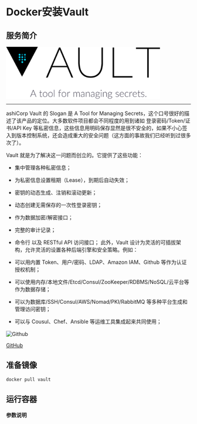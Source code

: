 # **Docker安装Vault** #
## 服务简介 ##

<img src="./../images/ault.png" width = "420" alt="Github" align=center />

* * *

ashiCorp Vault 的 Slogan 是 A Tool for Managing Secrets，这个口号很好的描述了该产品的定位。大多数软件项目都会不同程度的用到诸如 登录密码/Token/证书/API Key 等私密信息，这些信息用明码保存显然是很不安全的，如果不小心签入到版本控制系统，还会造成重大的安全问题（这方面的事故我们已经听到过很多次了）。

Vault 就是为了解决这一问题而创立的。它提供了这些功能：

- 集中管理各种私密信息；
- 为私密信息设置租期（Lease），到期后自动失效；
- 密钥的动态生成、注销和滚动更新；
- 动态创建无需保存的一次性登录密钥；
- 作为数据加密/解密接口；
- 完整的审计记录；
- 命令行 以及 RESTful API 访问接口；
此外，Vault 设计为灵活的可插拔架构，允许灵活的设置各种后端引擎和安全策略。例如：

- 可以用内置 Token、用户/密码、LDAP、Amazon IAM、Github 等作为认证授权机制；
- 可以使用内存/本地文件/Etcd/Consul/ZooKeeper/RDBMS/NoSQL/云平台等作为数据存储；
- 可以为数据库/SSH/Consul/AWS/Nomad/PKI/RabbitMQ 等多种平台生成和管理访问密钥；
- 可以与 Cousul、Chef、Ansible 等运维工具集成起来共同使用；


 <img src="https://github.com/favicon.ico" width = "20" alt="Github" align=center />
 
[ GitHub ](https://github.com/hashicorp/vault)
## 准备镜像 ##
    docker pull vault
## 运行容器 ##
#### 参数说明 ####